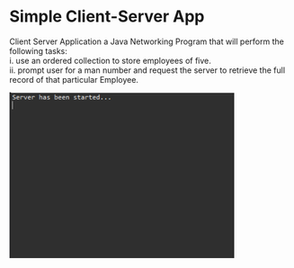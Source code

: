 # Simple Client-Server App

Client Server Application a Java Networking Program that will perform the following tasks: <br>
i. use an ordered collection to store employees of five.  <br>
ii. prompt user for a man number and request the server to retrieve the full record of that particular Employee. <br>

<p float="left">
  <img src="start_server.PNG" alt="Start Server Screenshot" width="400" />
  
</p>
